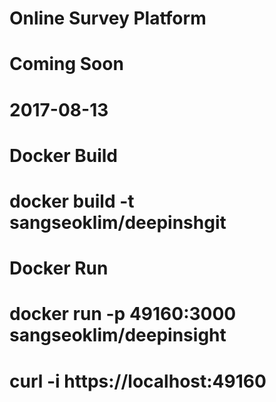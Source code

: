 # Online Survey Platform
# Coming Soon
# 2017-08-13

# Docker Build
# docker build -t sangseoklim/deepinshgit
# Docker Run
# docker run -p 49160:3000 sangseoklim/deepinsight
# curl -i https://localhost:49160
